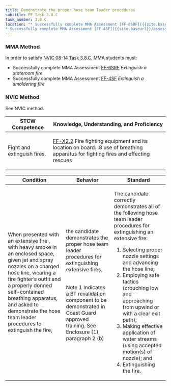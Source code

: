 ```yaml
---
title: Demonstrate the proper hose team leader procedures 
subtitle: FF Task 3.8.C 
task_number: 3.8.C
location: "* Successfully complete MMA Assessment [FF-6SRF]({{site.baseurl}}/assessments/Common/FF-6SRF) *Extinguish a stateroom fire*
* Successfully complete MMA Assessment [FF-4SF]({{site.baseurl}}/assessments/Common/FF-4SF) *Extinguish a smoldering fire*" 
---
```



### MMA Method

In order to satisfy  [NVIC 08-14  Task  3.8.C]({{site.baseurl}}/assets/images/nvic-08-14.pdf), MMA students must:

* Successfully complete MMA Assessment [FF-6SRF]({{site.baseurl}}/assessments/Common/FF-6SRF) *Extinguish a stateroom fire*
* Successfully complete MMA Assessment [FF-4SF]({{site.baseurl}}/assessments/Common/FF-4SF) *Extinguish a smoldering fire*


### NVIC Method

<a onclick="togglevisibility('nvic_methods')" >See NVIC method.</a>

<div id='nvic_methods' class='hide'>

<table>
<thead>
<tr>
<th class='forty'> STCW Competence </th>
<th class='sixty'> Knowledge, Understanding, and Proficiency </th>
</tr>
</thead>




<tbody>
<tr><td markdown='1'>

Fight and extinguish fires.

</td><td markdown='1'>

[FF-X2.2](../../tables/612.html#FF-X2.2) Fire fighting equipment and its location on board:
.8  use of breathing apparatus for fighting fires and effecting rescues

</td></tr>


</tbody>
</table>


<table>
<thead>
<tr><th class='twenty'>  Condition </th><th class='twenty'> Behavior </th><th  class='sixty'>Standard </th></tr>
</thead>
<tbody >



<tr><td markdown='1'>

When presented with an extensive fire , with heavy smoke in an enclosed space, given jet and spray nozzles on a charged hose line, wearing a fire fighter’s outfit and a properly donned self-contained breathing apparatus, and asked to demonstrate the hose team leader procedures to extinguish the fire,

</td><td markdown='1'>

the candidate demonstrates the proper hose team leader procedures for extinguishing extensive fires.

<br>

<div class="tooltip">Note 1
<span class="tooltiptext">
Indicates a BT revalidation component to be demonstrated in Coast Guard approved training. See Enclosure (1), paragraph 2 (b)
</span>
</div>


</td><td markdown='1'>

The candidate correctly demonstrates all of the following hose team leader procedures for extinguishing an extensive fire:
 
1.  Selecting proper nozzle settings and advancing the hose line; 
2.  Employing safe tactics (crouching low and approaching from upwind or with a clear exit path); 
3.  Making effective application of water streams (using accepted motion(s) of nozzle); and 
4.  Extinguishing the fire.

</td></tr>
</tbody>
</table>
</div>
